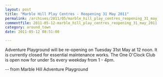 ```yaml
---
layout: post
title: "Marble Hill Play Centres - Reopening 31 May 2011"
permalink: /archives/2011/05/marble_hill_play_centres_reopening_31_may_2011.html
commentfile: 2011-05-12-marble_hill_play_centres_reopening_31_may_2011
category: around_town
date: 2011-05-12 08:51:08

---
```


Adventure Playground will be re-opening on Tuesday 31st May at 12 noon. It is currently closed for essential maintenance works. The One O'Clock Club is open now for under 5s every weekday from 1 - 4pm.

-- from Marble Hill Adventure Playground
